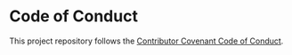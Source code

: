 # Code of Conduct

This project repository follows the [Contributor Covenant Code of Conduct](https://www.contributor-covenant.org/version/2/1/code_of_conduct/).


